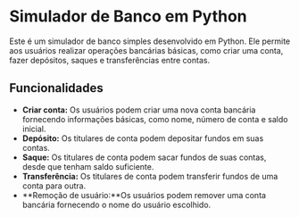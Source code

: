 # Simulador de Banco em Python

Este é um simulador de banco simples desenvolvido em Python. Ele permite aos usuários realizar operações bancárias básicas, como criar uma conta, fazer depósitos, saques e transferências entre contas.

## Funcionalidades

- **Criar conta:** Os usuários podem criar uma nova conta bancária fornecendo informações básicas, como nome, número de conta e saldo inicial.
- **Depósito:** Os titulares de conta podem depositar fundos em suas contas.
- **Saque:** Os titulares de conta podem sacar fundos de suas contas, desde que tenham saldo suficiente.
- **Transferência:** Os titulares de conta podem transferir fundos de uma conta para outra.
- **Remoção de usuário:**Os usuários podem remover uma conta bancária fornecendo o nome do usuário escolhido.


